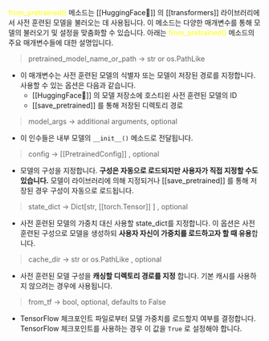 <font color="#ffff00">from_pretrained() </font> 메소드는 [[HuggingFace🤗]] 의 [[transformers]] 라이브러리에서 사전 훈련된 모델을 불러오는 데 사용됩니다. 이 메소드는 다양한 매개변수를 통해 모델의 불러오기 및 설정을 맞춤화할 수 있습니다. 아래는 <font color="#ffff00">from_pretrained() </font> 메소드의 주요 매개변수들에 대한 설명입니다.

> pretrained_model_name_or_path -> str or os.PathLike

- 이 매개변수는 사전 훈련된 모델의 식별자 또는 모델이 저장된 경로를 지정합니다. 사용할 수 있는 옵션은 다음과 같습니다.
	- [[HuggingFace🤗]] 의 모델 저장소에 호스티왼 사전 훈련된 모델의 ID
	- [[save_pretrained]] 를 통해 저장된 디렉토리 경로

> model_args -> additional arguments, optional

- 이 인수들은 내부 모델의 `__init__()` 메소드로 전달됩니다.

> config -> [[PretrainedConfig]] , optional

- 모델의 구성을 지정합니다. **구성은 자동으로 로드되지만 사용자가 직접 지정할 수도 있습니다.** 모델이 라이브러리에 의해 지정되거나 [[save_pretrained]] 를 통해 저장된 경우 구성이 자동으로 로드됩니다.

> state_dict -> Dict[str, [[torch.Tensor]] ] , optional

- 사전 훈련된 모델의 가중치 대신 사용할 state_dict를 지정합니다. 이 옵션은 사전 훈련된 구성으로 모델을 생성하되 **사용자 자신이 가중치를 로드하고자 할 때 유용**합니다.

> cache_dir -> str or os.PathLike , optional

- 사전 훈련된 모델 구성을 **캐싱할 디렉토리 경로를 지정** 합니다. 기본 캐시를 사용하지 않으려는 경우에 사용됩니다. 

> from_tf -> bool, optional, defaults to False

- TensorFlow 체크포인트 파일로부터 모델 가중치를 로드할지 여부를 결정합니다. TensorFlow 체크포인트를 사용하는 경우 이 값을 `True` 로 설정해야 합니다.

